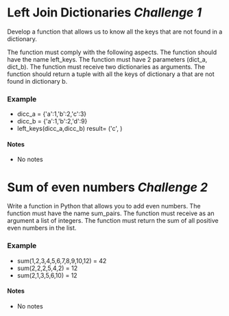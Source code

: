 # Left Join Dictionaries *Challenge 1*

Develop a function that allows us to know all the keys that are not found in a dictionary.

The function must comply with the following aspects.
The function should have the name left_keys.
The function must have 2 parameters (dict_a, dict_b).
The function must receive two dictionaries as arguments.
The function should return a tuple with all the keys of dictionary a that are not found in dictionary b.


### Example
- dicc_a = {'a':1,'b':2,'c':3}
- dicc_b = {'a':1,'b':2,'d':9}
- left_keys(dicc_a,dicc_b)
result= ('c', )

#### Notes
- No notes

# Sum of even numbers *Challenge 2*

Write a function in Python that allows you to add even numbers.
The function must have the name sum_pairs.
The function must receive as an argument a list of integers.
The function must return the sum of all positive even numbers in the list.

### Example
- sum(1,2,3,4,5,6,7,8,9,10,12) = 42
- sum(2,2,2,5,4,2) = 12
- sum(2,1,3,5,6,10) = 12

#### Notes
- No notes

